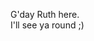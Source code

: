 G'day Ruth here.
<br>
I'll see ya round ;)

<!---
Ruthless3699/Ruthless3699 is a ✨ special ✨ repository because its `README.md` (this file) appears on your GitHub profile.
You can click the Preview link to take a look at your changes.
--->
